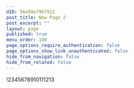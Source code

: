 ```yaml
---
UID: 56e99a7967912
post_title: New Page 2
post_excerpt: ""
layout: page
published: true
menu_order: 100
page_options_require_authentication: false
page_options_show_link_unauthenticated: false
hide_from_navigation: false
hide_from_related: false
---
```

!2345678910111213